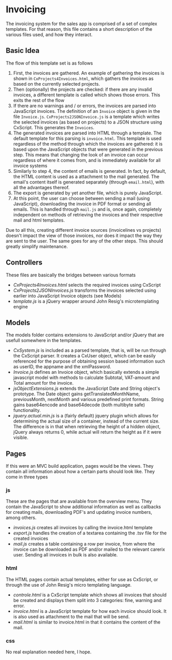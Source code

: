 Invoicing
==========
The invoicing system for the sales app is comprised of a set of complex 
templates. For that reason, this file contains a short description of the 
various files used, and how they interact.

Basic Idea
----------
The flow of this template set is as follows

1. First, the invoices are gathered. An example of gathering the invoices is 
   shown in `CxProjects4Invoices.html`, which gathers the invoices as based on
   the currently selected projects.
2. Then (optionally) the projects are checked: if there are any invalid 
   invoices, a different template is called which shows those errors. This exits
   the rest of the flow
3. If there are no warnings and / or errors, the invoices are parsed into 
   JavaScript invoices. The definition of an `Invoice` object is given in the 
   file `Invoice.js`. `CxProjects2JSONInvoice.js` is a template which writes the 
   selected invoices (as based on projects) to a JSON structure using CxScript.
   This generates the `Invoices`.
4. The generated invoices are parsed into HTML through a template. The default 
   template for this parsing is `invoice.html`. This template is used regardless
   of the method through which the invoices are gathered: it is based upon the
   JavaScript objects that were generated in the previous step. This means that
   changing the look of an invoice can occur regardless of where it comes from,
   and is immediately available for all invoice systems
5. Similarly to step 4, the content of emails is generated. In fact, by default,
   the HTML content is used as a attachment to the mail generated. The email's
   content itself is generated separately (through `email.html`), with all the
   advantages thereof.
6. The export is generated by yet another file, which is purely JavaScript.
7. At this point, the user can choose between sending a mail (using JavaScript),
   downloading the invoice in PDF format or sending all emails. This is handled
   through `mail.js` and is, once again, completely independent on methods of 
   retrieving the invoices and their respective mail and html templates. 
   
Due to all this, creating different invoice sources (invoicelines vs projects)
doesn't impact the view of those invoices, nor does it impact the way they are
sent to the user. The same goes for any of the other steps. This should greatly
simplify maintenance.

Controllers
-----------
These files are basically the bridges between various formats
- *CxProjects4Invoices.html* selects the required invoices using CxScript
- *CxProjects2JSONInvoices.js* transforms the invoices selected using earlier 
  into JavaScript Invoice objects (see Models)
- *template.js* is a jQuery wrapper around John Resig's microtemplating engine  

Models
------
The models folder contains extensions to JavaScript and/or jQuery that are 
usefull somewhere in the templates.
- *CxSystem.js* is included as a parsed template, that is, will be run through
  the CxScript parser. It creates a CxUser object, which can be easily 
  referenced for the purpose of obtaining session based information such as 
  userID, the appname and the xmlPassword.
- *Invoice.js* defines an Invoice object, which basically extends a simple 
  javascript model with methods to calculate Subtotal, VAT-amount and Total 
  amount for the invoice.
- *jsObjectExtensions.js* extends the JavaScript Date and String object's 
  prototype. The Date object gains getTranslatedMonthName, previousMonth, 
  nextMonth and various predefined print formats. String gains base64encode and
  base64decode (both multibyte safe) functionality.
- *jquery.actual.min.js* is a (fairly default) jquery plugin which allows for
  determining the actual size of a container, instead of the current size. The
  difference is in that when retrieving the height of a hidden object, jQuery
  always returns 0, while actual will return the height as if it were visible.
  
Pages
-----
If this were an MVC build application, pages would be the views. They contain
all information about how a certain parts should look like. They come in three
types
  
### js
These are the pages that are available from the overview menu. They contain 
the JavaScript to show additional information as well as callbacks for creating
mails, downloading PDF's and updating invoice numbers, among others.
- *invoices.js* creates all invoices by calling the invoice.html template 
- *export.js* handles the creation of a textarea containing the .tsv file for
  the created invoices 
- *mail.js* creates a table containing a row per invoice, from where the 
  invoice can be downloaded as PDF and/or mailed to the relevant carerix user.
  Sending all invoices in bulk is also available.

### html
The HTML pages contain actual templates, either for use as CxScript, or 
through the use of John Resig's micro templating language.
- *controle.html* is a CxScript template which shows all invoices that should
  be created and displays them split into 3 categories: fine, warning and 
  error.
- *invoice.html* is a JavaScript template for how each invoice should look. It
  is also used as attachment to the mail that will be send.
- *mail.html* is similar to invoice.html in that it contains the content of the
  mail.

### css
No real explanation needed here, I hope.